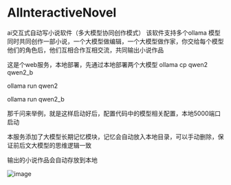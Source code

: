 # AIInteractiveNovel

ai交互式自动写小说软件（多大模型协同创作模式）
该软件支持多个ollama 模型同时共同创作一部小说，一个大模型做编辑，一个大模型做作家，你交给每个模型他们的角色后，他们互相合作互相交流，共同输出小说作品

这是个web服务，本地部署，先通过本地部署两个大模型
ollama cp qwen2 qwen2_b

ollama run qwen2

ollama run qwen2_b


那千问来举例，就是这样启动好后，配置代码中的模型相关配置，本地5000端口启动

本服务添加了大模型长期记忆模块，记忆会自动放入本地目录，可以手动删除，保证前后文大模型的思维逻辑一致

输出的小说作品会自动存放到本地

![image](https://github.com/user-attachments/assets/9bb7403d-f7f0-462e-9202-403db740e59a)

